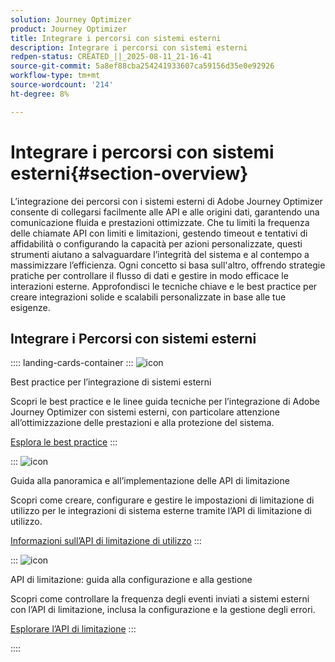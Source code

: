 ```yaml
---
solution: Journey Optimizer
product: Journey Optimizer
title: Integrare i percorsi con sistemi esterni
description: Integrare i percorsi con sistemi esterni
redpen-status: CREATED_||_2025-08-11_21-16-41
source-git-commit: 5a8ef88cba254241933607ca59156d35e0e92926
workflow-type: tm+mt
source-wordcount: '214'
ht-degree: 8%

---
```



# Integrare i percorsi con sistemi esterni{#section-overview}

L’integrazione dei percorsi con i sistemi esterni di Adobe Journey Optimizer consente di collegarsi facilmente alle API e alle origini dati, garantendo una comunicazione fluida e prestazioni ottimizzate. Che tu limiti la frequenza delle chiamate API con limiti e limitazioni, gestendo timeout e tentativi di affidabilità o configurando la capacità per azioni personalizzate, questi strumenti aiutano a salvaguardare l’integrità del sistema e al contempo a massimizzare l’efficienza. Ogni concetto si basa sull&#39;altro, offrendo strategie pratiche per controllare il flusso di dati e gestire in modo efficace le interazioni esterne. Approfondisci le tecniche chiave e le best practice per creare integrazioni solide e scalabili personalizzate in base alle tue esigenze.

## Integrare i Percorsi con sistemi esterni

:::: landing-cards-container
:::
![icon](https://cdn.experienceleague.adobe.com/icons/gear.svg?lang=it)

Best practice per l’integrazione di sistemi esterni

Scopri le best practice e le linee guida tecniche per l’integrazione di Adobe Journey Optimizer con sistemi esterni, con particolare attenzione all’ottimizzazione delle prestazioni e alla protezione del sistema.

[Esplora le best practice](../using/configuration/external-systems.md)
:::

:::
![icon](https://cdn.experienceleague.adobe.com/icons/code-branch.svg?lang=it)

Guida alla panoramica e all’implementazione delle API di limitazione

Scopri come creare, configurare e gestire le impostazioni di limitazione di utilizzo per le integrazioni di sistema esterne tramite l’API di limitazione di utilizzo.

[Informazioni sull’API di limitazione di utilizzo](../using/configuration/capping.md)
:::

:::
![icon](https://cdn.experienceleague.adobe.com/icons/code-branch.svg?lang=it)

API di limitazione: guida alla configurazione e alla gestione

Scopri come controllare la frequenza degli eventi inviati a sistemi esterni con l’API di limitazione, inclusa la configurazione e la gestione degli errori.

[Esplorare l’API di limitazione](../using/configuration/throttling.md)
:::

::::

